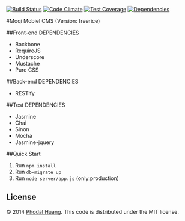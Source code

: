 [![Build Status](https://api.travis-ci.org/phodal/freerice.png)](https://travis-ci.org/phodal/freerice)
[![Code Climate](https://codeclimate.com/github/phodal/freerice/badges/gpa.svg)](https://codeclimate.com/github/phodal/freerice)
[![Test Coverage](https://codeclimate.com/github/phodal/freerice/badges/coverage.svg)](https://codeclimate.com/github/phodal/freerice)
[![Dependencies](https://david-dm.org/phodal/freerice.svg?style=flat)](https://david-dm.org/phodal/freerice.svg?style=flat0)

#Moqi Mobiel CMS (Version: freerice)

##Front-end DEPENDENCIES
 - Backbone
 - RequireJS
 - Underscore
 - Mustache
 - Pure CSS

##Back-end DEPENDENCIES

 - RESTify

##Test DEPENDENCIES

 - Jasmine
 - Chai
 - Sinon
 - Mocha
 - Jasmine-jquery

##Quick Start

1. Run ``npm install``
2. Run ``db-migrate up``
3. Run ``node server/app.js`` (only:production)

## License

© 2014 [Phodal Huang](http://www.phodal.com). This code is distributed under the MIT license.
 
